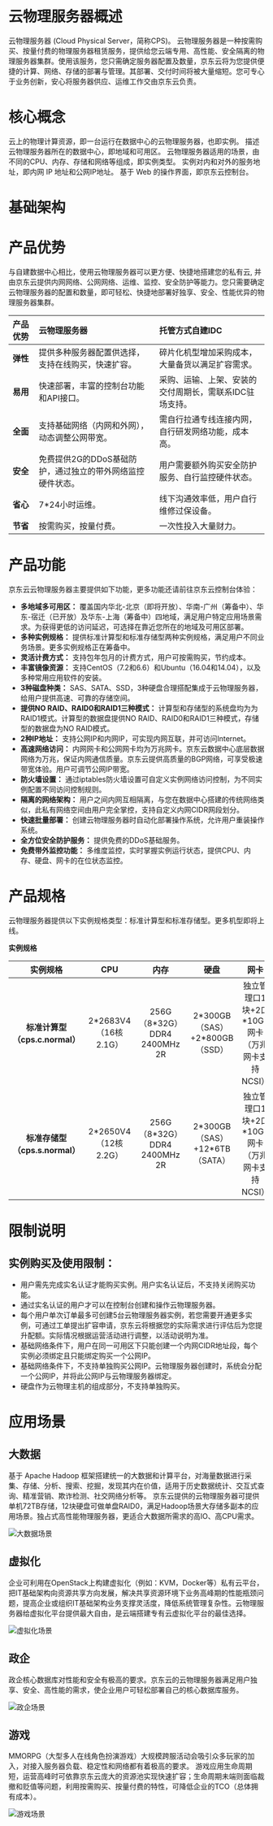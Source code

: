 
# 云物理服务器概述

云物理服务器 (Cloud Physical Server，简称CPS)。
云物理服务器是一种按需购买、按量付费的物理服务器租赁服务，提供给您云端专用、高性能、安全隔离的物理服务器集群。使用该服务，您只需确定服务器配置及数量，京东云将为您提供便捷的计算、网络、存储的部署与管理。其部署、交付时间将被大量缩短。您可专心于业务创新，安心将服务器供应、运维工作交由京东云负责。

# 核心概念

云上的物理计算资源，即一台运行在数据中心的云物理服务器，也即实例。
描述云物理服务器所在的数据中心，即地域和可用区。
云物理服务器适用的场景，由不同的CPU、内存、存储和网络等组成，即实例类型。
实例对内和对外的服务地址，即内网 IP 地址和公网IP地址。
基于 Web 的操作界面，即京东云控制台。

# 基础架构


# 产品优势

与自建数据中心相比，使用云物理服务器可以更方便、快捷地搭建您的私有云, 并由京东云提供内网网络、公网网络、运维、监控、安全防护等能力。您只需要确定云物理服务器的配置和数量，即可轻松、快捷地部署好独享、安全、性能优异的物理服务器集群。

|**产品优势**|**云物理服务器**|**托管方式自建IDC**|
|:- |:- |:- |
|**弹性**|提供多种服务器配置供选择，支持在线购买，快速扩容。|碎片化机型增加采购成本，大量备货以满足扩容需求。|
|**易用**|快速部署，丰富的控制台功能和API接口。|采购、运输、上架、安装的交付周期长，需联系IDC驻场支持。|
|**全面**|支持基础网络（内网和外网），动态调整公网带宽。|需自行拉通专线连接内网，自行研发网络功能，成本高。|
|**安全**|免费提供2G的DDoS基础防护，通过独立的带外网络监控硬件状态。|用户需要额外购买安全防护服务、自行监控硬件状态。|
|**省心**|7*24小时运维。|线下沟通效率低，用户自行维修过保设备。|
|**节省**|按需购买，按量付费。|一次性投入大量财力。|

# 产品功能

京东云云物理服务器主要提供如下功能，更多功能还请前往京东云控制台体验：

- **多地域多可用区：**
覆盖国内华北-北京（即将开放）、华南-广州（筹备中）、华东-宿迁（已开放）及华东-上海（筹备中）四地域，满足用户特定应用场景需求。为获得更低的访问延迟，可选择在靠近您所在的地域及可用区部署。
- **多种实例规格：**
提供标准计算型和标准存储型两种实例规格，满足用户不同业务场景。更多实例规格正在筹备中。
- **灵活计费方式：**
支持包年包月的计费方式，用户可按需购买，节约成本。
- **丰富镜像资源：**
支持CentOS（7.2和6.6）和Ubuntu（16.04和14.04），以及多种常用应用软件的安装。
- **3种磁盘种类：**
SAS、SATA、SSD，3种硬盘合理搭配集成于云物理服务器，给用户提供高速、可靠的存储空间。
- **提供NO RAID、RAID0和RAID1三种模式：**
计算型和存储型的系统盘均为为RAID1模式。计算型的数据盘提供NO RAID、RAID0和RAID1三种模式，存储型的数据盘为NO RAID模式。
- **2种IP地址：**
支持公网IP和内网IP，可实现内网互联，并可访问Internet。
- **高速网络访问：**
内网网卡和公网网卡均为万兆网卡。京东云数据中心底层数据网络为万兆，保证内网通信质量。京东云提供高质量的BGP网络，可享受极速带宽体验。用户可调节公网IP带宽。
- **防火墙设置：**
通过iptables防火墙设置可自定义实例网络访问控制，为不同实例配置不同访问控制规则。
- **隔离的网络架构：**
用户之间内网互相隔离，与您在数据中心搭建的传统网络类似，此私有网络空间由用户完全掌控，支持自定义内网CIDR网段划分。
- **快速批量部署：**
创建云物理服务器时自动化部署操作系统，允许用户重装操作系统。
- **全方位安全防护服务：**
提供免费的DDoS基础服务。
- **免费带外监控功能：**
多维度监控，实时掌握实例运行状态，提供CPU、内存、硬盘、网卡的在位状态监控。

# 产品规格

云物理服务器提供以下实例规格类型：标准计算型和标准存储型。更多机型即将上线。

**实例规格**

|**实例规格**|**CPU**|**内存**|**硬盘**|**网卡**|
|:-: |:-: |:-: | :-: | :-: |
|**标准计算型（cps.c.normal）**|2\*2683V4（16核 2.1G）|256G（8\*32G）DDR4 2400MHz 2R|2\*300GB（SAS）+2\*800GB（SSD）|独立管理口1块+2口\*10GE网卡（万兆网卡支持NCSI）|
|**标准存储型（cps.s.normal）**|2\*2650V4（12核 2.2G）|256G（8\*32G）DDR4 2400MHz 2R|2\*300GB（SAS）+12\*6TB（SATA）|独立管理口1块+2口\*10GE网卡（万兆网卡支持NCSI）|

# 限制说明
## 实例购买及使用限制：
- 用户需先完成实名认证才能购买实例。用户实名认证后，不支持关闭购买功能。
- 通过实名认证的用户才可以在控制台创建和操作云物理服务器。
-	每个用户单次订单最多可创建5台云物理服务器实例，若您需要开通更多实例，可通过工单提出扩容申请，京东云将根据您的实际需求进行评估后为您提升配额。实际情况根据运营活动进行调整，以活动说明为准。
-	基础网络条件下，用户在同一可用区下只能创建一个内网CIDR地址段，每个实例必须绑定且只能绑定购买一个公网IP。
-	基础网络条件下，不支持单独购买公网IP。云物理服务器创建时，系统会分配一个公网IP，并将此公网IP与云物理服务器绑定。
-	硬盘作为云物理主机的组成部分，不支持单独购买。

# 应用场景
## 大数据
基于 Apache Hadoop 框架搭建统一的大数据和计算平台，对海量数据进行采集、存储、分析、搜索、挖掘，发现其内在价值，适用于历史数据统计、交互式查询、精准营销、欺诈检测、社交网络分析等。 京东云提供的云物理服务器可提供单机72TB存储，12块硬盘可做单盘RAID0，满足Hadoop场景大存储多副本的应用场景。独占式高性能物理服务器，更适合大数据所需求的高IO、高CPU需求。

![大数据场景](https://github.com/jdcloudcom/cn/blob/edit/image/Hyper-Converged-IDC/Cloud-Physical-Server/CPS001.PNG)

## 虚拟化
企业可利用在OpenStack上构建虚拟化（例如：KVM，Docker等）私有云平台，把IT基础架构向资源共享方向发展，解决共享资源环境下业务高峰期的性能瓶颈问题，提高企业或组织IT基础架构业务支撑灵活度，降低系统管理复杂性。云物理服务器给虚拟化平台提供最大自由，是云端搭建专有云虚拟化平台的最佳选择。

![虚拟化场景](https://github.com/jdcloudcom/cn/blob/edit/image/Hyper-Converged-IDC/Cloud-Physical-Server/CPS002.PNG)

## 政企
政企核心数据库对性能和安全有极高的要求。京东云的云物理服务器满足用户独享、安全、高性能的需求，使企业用户可轻松部署自己的核心数据库服务。

![政企场景](https://github.com/jdcloudcom/cn/blob/edit/image/Hyper-Converged-IDC/Cloud-Physical-Server/CPS003.PNG)

## 游戏
MMORPG（大型多人在线角色扮演游戏）大规模跨服活动会吸引众多玩家的加入，对接入服务器负载、稳定性和网络都有着极高的要求。 游戏应用生命周期短，运营高峰时可依靠京东云庞大的资源池实现快速扩容；生命周期未端则面临裁撤和贬值等问题，利用按需购买、按量付费的特性，可降低企业的TCO（总体拥有成本）。

![游戏场景](https://github.com/jdcloudcom/cn/blob/edit/image/Hyper-Converged-IDC/Cloud-Physical-Server/CPS004.PNG)
